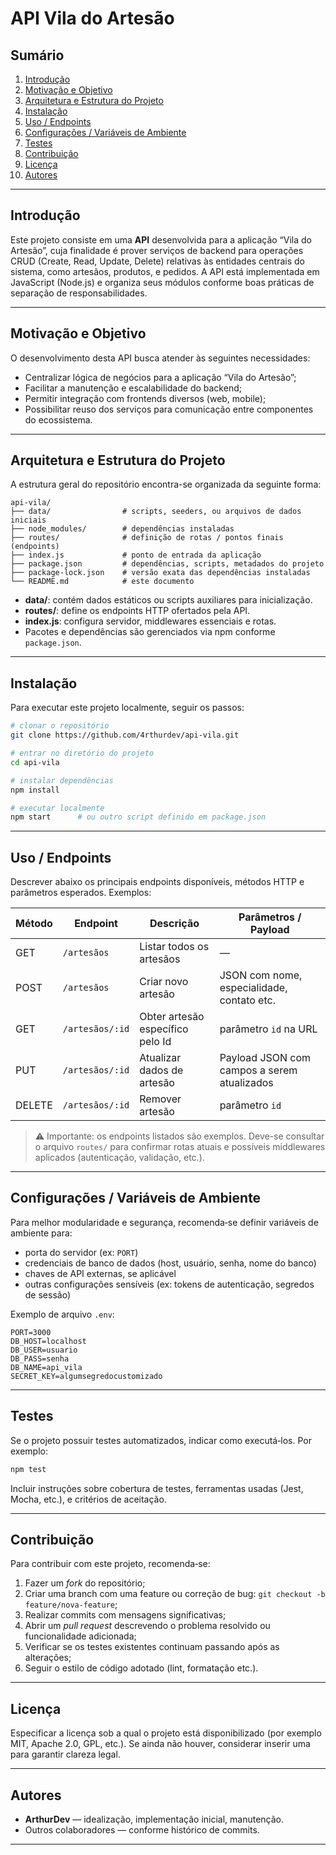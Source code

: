 # API Vila do Artesão

## Sumário

1. [Introdução](#introdução)  
2. [Motivação e Objetivo](#motivação-e-objetivo)  
3. [Arquitetura e Estrutura do Projeto](#arquitetura-e-estrutura-do-projeto)  
4. [Instalação](#instalação)  
5. [Uso / Endpoints](#uso--endpoints)  
6. [Configurações / Variáveis de Ambiente](#configurações--variáveis-de-ambiente)  
7. [Testes](#testes)  
8. [Contribuição](#contribuição)  
9. [Licença](#licença)  
10. [Autores](#autores)

---

## Introdução

Este projeto consiste em uma **API** desenvolvida para a aplicação “Vila do Artesão”, cuja finalidade é prover serviços de backend para operações CRUD (Create, Read, Update, Delete) relativas às entidades centrais do sistema, como artesãos, produtos, e pedidos. A API está implementada em JavaScript (Node.js) e organiza seus módulos conforme boas práticas de separação de responsabilidades.

---

## Motivação e Objetivo

O desenvolvimento desta API busca atender às seguintes necessidades:

- Centralizar lógica de negócios para a aplicação “Vila do Artesão”;  
- Facilitar a manutenção e escalabilidade do backend;  
- Permitir integração com frontends diversos (web, mobile);  
- Possibilitar reuso dos serviços para comunicação entre componentes do ecossistema.

---

## Arquitetura e Estrutura do Projeto

A estrutura geral do repositório encontra-se organizada da seguinte forma:

```
api-vila/
├── data/                # scripts, seeders, ou arquivos de dados iniciais
├── node_modules/        # dependências instaladas
├── routes/              # definição de rotas / pontos finais (endpoints)
├── index.js             # ponto de entrada da aplicação
├── package.json         # dependências, scripts, metadados do projeto
├── package-lock.json    # versão exata das dependências instaladas
└── README.md            # este documento
```

- **data/**: contém dados estáticos ou scripts auxiliares para inicialização.  
- **routes/**: define os endpoints HTTP ofertados pela API.  
- **index.js**: configura servidor, middlewares essenciais e rotas.  
- Pacotes e dependências são gerenciados via npm conforme `package.json`.

---

## Instalação

Para executar este projeto localmente, seguir os passos:

```bash
# clonar o repositório
git clone https://github.com/4rthurdev/api-vila.git

# entrar no diretório do projeto
cd api-vila

# instalar dependências
npm install

# executar localmente
npm start      # ou outro script definido em package.json
```

---

## Uso / Endpoints

Descrever abaixo os principais endpoints disponíveis, métodos HTTP e parâmetros esperados. Exemplos:

| Método | Endpoint           | Descrição                                 | Parâmetros / Payload                             |
|--------|--------------------|-------------------------------------------|--------------------------------------------------|
| GET    | `/artesãos`         | Listar todos os artesãos                 | —                                                |
| POST   | `/artesãos`         | Criar novo artesão                       | JSON com nome, especialidade, contato etc.      |
| GET    | `/artesãos/:id`     | Obter artesão específico pelo Id         | parâmetro `id` na URL                            |
| PUT    | `/artesãos/:id`     | Atualizar dados de artesão               | Payload JSON com campos a serem atualizados      |
| DELETE | `/artesãos/:id`     | Remover artesão                           | parâmetro `id`                                   |

> ⚠️ Importante: os endpoints listados são exemplos. Deve-se consultar o arquivo `routes/` para confirmar rotas atuais e possíveis middlewares aplicados (autenticação, validação, etc.).

---

## Configurações / Variáveis de Ambiente

Para melhor modularidade e segurança, recomenda‑se definir variáveis de ambiente para:

- porta do servidor (ex: `PORT`)  
- credenciais de banco de dados (host, usuário, senha, nome do banco)  
- chaves de API externas, se aplicável  
- outras configurações sensíveis (ex: tokens de autenticação, segredos de sessão)

Exemplo de arquivo `.env`:

```
PORT=3000
DB_HOST=localhost
DB_USER=usuario
DB_PASS=senha
DB_NAME=api_vila
SECRET_KEY=algumsegredocustomizado
```

---

## Testes

Se o projeto possuir testes automatizados, indicar como executá‑los. Por exemplo:

```bash
npm test
```

Incluir instruções sobre cobertura de testes, ferramentas usadas (Jest, Mocha, etc.), e critérios de aceitação.

---

## Contribuição

Para contribuir com este projeto, recomenda‑se:

1. Fazer um _fork_ do repositório;  
2. Criar uma branch com uma feature ou correção de bug: `git checkout ‑b feature/nova‑feature`;  
3. Realizar commits com mensagens significativas;  
4. Abrir um _pull request_ descrevendo o problema resolvido ou funcionalidade adicionada;  
5. Verificar se os testes existentes continuam passando após as alterações;  
6. Seguir o estilo de código adotado (lint, formatação etc.).

---

## Licença

Especificar a licença sob a qual o projeto está disponibilizado (por exemplo MIT, Apache 2.0, GPL, etc.). Se ainda não houver, considerar inserir uma para garantir clareza legal.

---

## Autores

- **ArthurDev** — idealização, implementação inicial, manutenção.  
- Outros colaboradores — conforme histórico de commits.

---
